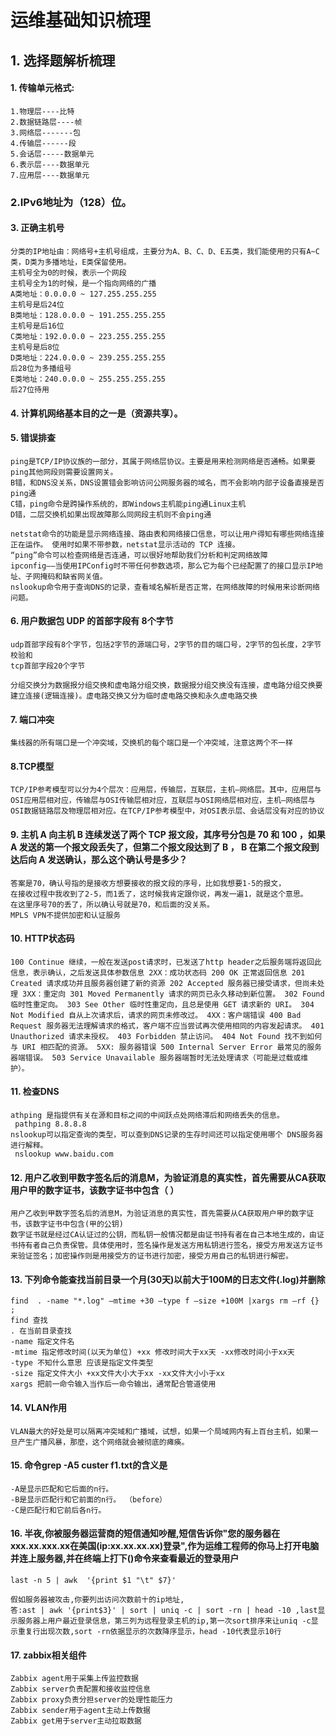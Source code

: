 # 运维基础知识梳理

## 1. 选择题解析梳理

#### 1. 传输单元格式:

```
1.物理层----比特
2.数据链路层----帧
3.网络层-------包
4.传输层------段
5.会话层-----数据单元
6.表示层----数据单元
7.应用层----数据单元
```

### 2.IPv6地址为（128）位。

#### 3. 正确主机号

```
分类的IP地址由：网络号+主机号组成，主要分为A、B、C、D、E五类，我们能使用的只有A~C类，D类为多播地址，E类保留使用。
主机号全为0的时候，表示一个网段
主机号全为1的时候，是一个指向网络的广播
A类地址：0.0.0.0 ~ 127.255.255.255
主机号是后24位
B类地址：128.0.0.0 ~ 191.255.255.255
主机号是后16位
C类地址：192.0.0.0 ~ 223.255.255.255
主机号是后8位
D类地址：224.0.0.0 ~ 239.255.255.255
后28位为多播组号
E类地址：240.0.0.0 ~ 255.255.255.255
后27位待用
```

#### 4. 计算机网络基本目的之一是（资源共享）。

#### 5. 错误排查

```
ping是TCP/IP协议族的一部分，其属于网络层协议。主要是用来检测网络是否通畅。如果要ping其他网段则需要设置网关。
B错，和DNS没关系，DNS设置错会影响访问公网服务器的域名，而不会影响内部子设备直接是否ping通
C错，ping命令是跨操作系统的，即Windows主机能ping通Linux主机
D错，二层交换机如果出现故障那么同网段主机则不会ping通

netstat命令的功能是显示网络连接、路由表和网络接口信息，可以让用户得知有哪些网络连接正在运作。 使用时如果不带参数，netstat显示活动的 TCP 连接。
“ping”命令可以检查网络是否连通，可以很好地帮助我们分析和判定网络故障
ipconfig——当使用IPConfig时不带任何参数选项，那么它为每个已经配置了的接口显示IP地址、子网掩码和缺省网关值。 
nslookup命令用于查询DNS的记录，查看域名解析是否正常，在网络故障的时候用来诊断网络问题。
```

#### 6. 用户数据包 UDP 的首部字段有 8个字节

```
udp首部字段有8个字节，包括2字节的源端口号，2字节的目的端口号，2字节的包长度，2字节校验和
tcp首部字段20个字节

分组交换分为数据报分组交换和虚电路分组交换，数据报分组交换没有连接，虚电路分组交换要建立连接(逻辑连接)。虚电路交换又分为临时虚电路交换和永久虚电路交换
```

#### 7. 端口冲突

```
集线器的所有端口是一个冲突域，交换机的每个端口是一个冲突域，注意这两个不一样
```

#### 8.TCP模型

```
TCP/IP参考模型可以分为4个层次：应用层，传输层，互联层，主机—网络层。其中，应用层与OSI应用层相对应，传输层与OSI传输层相对应，互联层与OSI网络层相对应，主机—网络层与OSI数据链路层及物理层相对应。在TCP/IP参考模型中，对OSI表示层、会话层没有对应的协议

```

#### 9. 主机 A 向主机 B 连续发送了两个 TCP 报文段，其序号分包是 70 和 100 ，如果 A 发送的第一个报文段丢失了，但第二个报文段达到了 B ， B 在第二个报文段到达后向 A 发送确认，那么这个确认号是多少？

```
答案是70，确认号指的是接收方想要接收的报文段的序号，比如我想要1-5的报文，
在接收过程中我收到了2-5，而1丢了，这时候我肯定跟你说，再发一遍1，就是这个意思。
在这里序号70的丢了，所以确认号就是70，和后面的没关系。
MPLS VPN不提供加密和认证服务
```

#### 10. HTTP状态码

```
100 Continue 继续，一般在发送post请求时，已发送了http header之后服务端将返回此信息，表示确认，之后发送具体参数信息 2XX：成功状态码 200 OK 正常返回信息 201 Created 请求成功并且服务器创建了新的资源 202 Accepted 服务器已接受请求，但尚未处理 3XX：重定向 301 Moved Permanently 请求的网页已永久移动到新位置。 302 Found 临时性重定向。 303 See Other 临时性重定向，且总是使用 GET 请求新的 URI。 304 Not Modified 自从上次请求后，请求的网页未修改过。 4XX：客户端错误 400 Bad Request 服务器无法理解请求的格式，客户端不应当尝试再次使用相同的内容发起请求。 401 Unauthorized 请求未授权。 403 Forbidden 禁止访问。 404 Not Found 找不到如何与 URI 相匹配的资源。 5XX: 服务器错误 500 Internal Server Error 最常见的服务器端错误。 503 Service Unavailable 服务器端暂时无法处理请求（可能是过载或维护）。
```

#### 11. 检查DNS

```
athping 是指提供有关在源和目标之间的中间跃点处网络滞后和网络丢失的信息。
 pathping 8.8.8.8
nslookup可以指定查询的类型，可以查到DNS记录的生存时间还可以指定使用哪个 DNS服务器 进行解释。
 nslookup www.baidu.com
```

#### 12. 用户乙收到甲数字签名后的消息M，为验证消息的真实性，首先需要从CA获取用户甲的数字证书，该数字证书中包含（ ）

```
用户乙收到甲数字签名后的消息M，为验证消息的真实性，首先需要从CA获取用户甲的数字证书，该数字证书中包含(甲的公钥)
数字证书就是经过CA认证过的公钥，而私钥一般情况都是由证书持有者在自己本地生成的，由证书持有者自己负责保管。具体使用时，签名操作是发送方用私钥进行签名，接受方用发送方证书来验证签名；加密操作则是用接受方的证书进行加密，接受方用自己的私钥进行解密。
```

#### 13. 下列命令能查找当前目录一个月(30天)以前大于100M的日志文件(.log)并删除

```
find  . -name "*.log" –mtime +30 –type f –size +100M |xargs rm –rf {} ;
find 查找
. 在当前目录查找
-name 指定文件名
-mtime 指定修改时间(以天为单位) +xx 修改时间大于xx天 -xx修改时间小于xx天
-type 不知什么意思 应该是指定文件类型
-size 指定文件大小 +xx文件大小大于xx -xx文件大小小于xx
xargs 把前一命令输入当作后一命令输出，通常配合管道使用
```

#### 14. VLAN作用

```
VLAN最大的好处是可以隔离冲突域和广播域，试想，如果一个局域网内有上百台主机，如果一旦产生广播风暴，那麼，这个网络就会被彻底的瘫痪。
```

#### 15. 命令grep -A5 custer f1.txt的含义是

```
-A是显示匹配和它后面的n行。 
-B是显示匹配行和它前面的n行。 （before）
-C是匹配行和它前后各n行。 
```

#### 16. 半夜,你被服务器运营商的短信通知吵醒,短信告诉你"您的服务器在xxx.xx.xxx.xx在美国(ip:xx.xx.xx.xx)登录",作为运维工程师的你马上打开电脑并连上服务器,并在终端上打下()命令来查看最近的登录用户

```
last -n 5 | awk  '{print $1 "\t" $7}'

假如服务器被攻击,你要列出访问次数前十的ip地址,
答:ast | awk '{print$3}' | sort | uniq -c | sort -rn | head -10 ,last显示服务器上用户最近登录信息，第三列为远程登录主机的ip,第一次sort排序来让uniq -c显示重复行出现次数,sort -rn依据显示的次数降序显示，head -10代表显示10行
```

#### 17. zabbix相关组件

```
Zabbix agent用于采集上传监控数据
Zabbix server负责配置和接收监控信息
Zabbix proxy负责分担server的处理性能压力
Zabbix sender用于agent主动上传数据
Zabbix get用于server主动拉取数据
```

